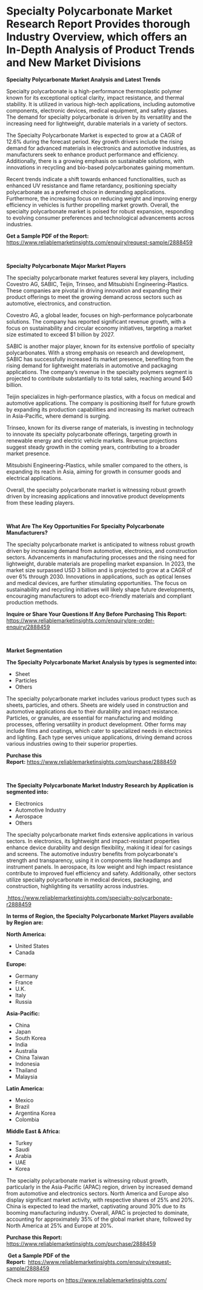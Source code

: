 <p><h1>Specialty Polycarbonate Market Research Report Provides thorough Industry Overview, which offers an In-Depth Analysis of Product Trends and New Market Divisions</h1></p><p><strong>Specialty Polycarbonate Market Analysis and Latest Trends</strong></p>
<p><p>Specialty polycarbonate is a high-performance thermoplastic polymer known for its exceptional optical clarity, impact resistance, and thermal stability. It is utilized in various high-tech applications, including automotive components, electronic devices, medical equipment, and safety glasses. The demand for specialty polycarbonate is driven by its versatility and the increasing need for lightweight, durable materials in a variety of sectors.</p><p>The Specialty Polycarbonate Market is expected to grow at a CAGR of 12.6% during the forecast period. Key growth drivers include the rising demand for advanced materials in electronics and automotive industries, as manufacturers seek to enhance product performance and efficiency. Additionally, there is a growing emphasis on sustainable solutions, with innovations in recycling and bio-based polycarbonates gaining momentum.</p><p>Recent trends indicate a shift towards enhanced functionalities, such as enhanced UV resistance and flame retardancy, positioning specialty polycarbonate as a preferred choice in demanding applications. Furthermore, the increasing focus on reducing weight and improving energy efficiency in vehicles is further propelling market growth. Overall, the specialty polycarbonate market is poised for robust expansion, responding to evolving consumer preferences and technological advancements across industries.</p></p>
<p><strong>Get a Sample PDF of the Report:&nbsp;</strong> <a href="https://www.reliablemarketinsights.com/enquiry/request-sample/2888459?utm_campaign=2214&utm_medium=2&utm_source=Github&utm_content=ia&utm_term=14032025&utm_id=specialty-polycarbonate">https://www.reliablemarketinsights.com/enquiry/request-sample/2888459</a></p>
<p>&nbsp;</p>
<p><strong>Specialty Polycarbonate Major Market Players</strong></p>
<p><p>The specialty polycarbonate market features several key players, including Covestro AG, SABIC, Teijin, Trinseo, and Mitsubishi Engineering-Plastics. These companies are pivotal in driving innovation and expanding their product offerings to meet the growing demand across sectors such as automotive, electronics, and construction.</p><p>Covestro AG, a global leader, focuses on high-performance polycarbonate solutions. The company has reported significant revenue growth, with a focus on sustainability and circular economy initiatives, targeting a market size estimated to exceed $1 billion by 2027.</p><p>SABIC is another major player, known for its extensive portfolio of specialty polycarbonates. With a strong emphasis on research and development, SABIC has successfully increased its market presence, benefiting from the rising demand for lightweight materials in automotive and packaging applications. The company’s revenue in the specialty polymers segment is projected to contribute substantially to its total sales, reaching around $40 billion.</p><p>Teijin specializes in high-performance plastics, with a focus on medical and automotive applications. The company is positioning itself for future growth by expanding its production capabilities and increasing its market outreach in Asia-Pacific, where demand is surging.</p><p>Trinseo, known for its diverse range of materials, is investing in technology to innovate its specialty polycarbonate offerings, targeting growth in renewable energy and electric vehicle markets. Revenue projections suggest steady growth in the coming years, contributing to a broader market presence.</p><p>Mitsubishi Engineering-Plastics, while smaller compared to the others, is expanding its reach in Asia, aiming for growth in consumer goods and electrical applications.</p><p>Overall, the specialty polycarbonate market is witnessing robust growth driven by increasing applications and innovative product developments from these leading players.</p></p>
<p>&nbsp;</p>
<p><strong>What Are The Key Opportunities For Specialty Polycarbonate Manufacturers?</strong></p>
<p><p>The specialty polycarbonate market is anticipated to witness robust growth driven by increasing demand from automotive, electronics, and construction sectors. Advancements in manufacturing processes and the rising need for lightweight, durable materials are propelling market expansion. In 2023, the market size surpassed USD 3 billion and is projected to grow at a CAGR of over 6% through 2030. Innovations in applications, such as optical lenses and medical devices, are further stimulating opportunities. The focus on sustainability and recycling initiatives will likely shape future developments, encouraging manufacturers to adopt eco-friendly materials and compliant production methods.</p></p>
<p><strong>Inquire or Share Your Questions If Any Before Purchasing This Report:</strong> <a href="https://www.reliablemarketinsights.com/enquiry/pre-order-enquiry/2888459?utm_campaign=2214&utm_medium=2&utm_source=Github&utm_content=ia&utm_term=14032025&utm_id=specialty-polycarbonate">https://www.reliablemarketinsights.com/enquiry/pre-order-enquiry/2888459</a></p>
<p>&nbsp;</p>
<p><strong>Market Segmentation</strong></p>
<p><strong>The Specialty Polycarbonate Market Analysis by types is segmented into:</strong></p>
<p><ul><li>Sheet</li><li>Particles</li><li>Others</li></ul></p>
<p><p>The specialty polycarbonate market includes various product types such as sheets, particles, and others. Sheets are widely used in construction and automotive applications due to their durability and impact resistance. Particles, or granules, are essential for manufacturing and molding processes, offering versatility in product development. Other forms may include films and coatings, which cater to specialized needs in electronics and lighting. Each type serves unique applications, driving demand across various industries owing to their superior properties.</p></p>
<p><strong>Purchase this Report:&nbsp;</strong><a href="https://www.reliablemarketinsights.com/purchase/2888459?utm_campaign=2214&utm_medium=2&utm_source=Github&utm_content=ia&utm_term=14032025&utm_id=specialty-polycarbonate">https://www.reliablemarketinsights.com/purchase/2888459</a></p>
<p>&nbsp;</p>
<p><strong>The Specialty Polycarbonate Market Industry Research by Application is segmented into:</strong></p>
<p><ul><li>Electronics</li><li>Automotive Industry</li><li>Aerospace</li><li>Others</li></ul></p>
<p><p>The specialty polycarbonate market finds extensive applications in various sectors. In electronics, its lightweight and impact-resistant properties enhance device durability and design flexibility, making it ideal for casings and screens. The automotive industry benefits from polycarbonate's strength and transparency, using it in components like headlamps and instrument panels. In aerospace, its low weight and high impact resistance contribute to improved fuel efficiency and safety. Additionally, other sectors utilize specialty polycarbonate in medical devices, packaging, and construction, highlighting its versatility across industries.</p></p>
<p><a href="https://www.reliablemarketinsights.com/specialty-polycarbonate-r2888459?utm_campaign=2214&utm_medium=2&utm_source=Github&utm_content=ia&utm_term=14032025&utm_id=specialty-polycarbonate">&nbsp;https://www.reliablemarketinsights.com/specialty-polycarbonate-r2888459</a></p>
<p><strong>In terms of Region, the Specialty Polycarbonate Market Players available by Region are:</strong></p>
<p>
    <p> <strong> North America: </strong>
        <ul>
            <li>United States</li>
            <li>Canada</li>
        </ul>
        </p> 
    <p> <strong> Europe: </strong>
        <ul>
            <li>Germany</li>
            <li>France</li>
            <li>U.K.</li>
            <li>Italy</li>
            <li>Russia</li>
        </ul>
        </p> 
    <p> <strong> Asia-Pacific: </strong>
        <ul>
            <li>China</li>
            <li>Japan</li>
            <li>South Korea</li>
            <li>India</li>
            <li>Australia</li>
            <li>China Taiwan</li>
            <li>Indonesia</li>
            <li>Thailand</li>
            <li>Malaysia</li>
        </ul>
        </p> 
    <p> <strong> Latin America: </strong>
        <ul>
            <li>Mexico</li>
            <li>Brazil</li>
            <li>Argentina Korea</li>
            <li>Colombia</li>
        </ul>
        </p> 
    <p> <strong> Middle East & Africa: </strong>
        <ul>
            <li>Turkey</li>
            <li>Saudi</li>
            <li>Arabia</li>
            <li>UAE</li>
            <li>Korea</li>
        </ul>
    </p>
    </p>
<p><p>The specialty polycarbonate market is witnessing robust growth, particularly in the Asia-Pacific (APAC) region, driven by increased demand from automotive and electronics sectors. North America and Europe also display significant market activity, with respective shares of 25% and 20%. China is expected to lead the market, captivating around 30% due to its booming manufacturing industry. Overall, APAC is projected to dominate, accounting for approximately 35% of the global market share, followed by North America at 25% and Europe at 20%.</p></p>
<p><strong>Purchase this Report: </strong><a href="https://www.reliablemarketinsights.com/purchase/2888459?utm_campaign=2214&utm_medium=2&utm_source=Github&utm_content=ia&utm_term=14032025&utm_id=specialty-polycarbonate">https://www.reliablemarketinsights.com/purchase/2888459</a></p>
<p>&nbsp;<strong>Get a Sample PDF of the Report:&nbsp;&nbsp;</strong><a href="https://www.reliablemarketinsights.com/enquiry/request-sample/2888459?utm_campaign=2214&utm_medium=2&utm_source=Github&utm_content=ia&utm_term=14032025&utm_id=specialty-polycarbonate">https://www.reliablemarketinsights.com/enquiry/request-sample/2888459</a></p>
<p><strong></strong></p>
<p>Check more reports on <a href="https://www.reliablemarketinsights.com/?utm_campaign=2214&utm_medium=2&utm_source=Github&utm_content=ia&utm_term=14032025&utm_id=specialty-polycarbonate">https://www.reliablemarketinsights.com/</a></p>